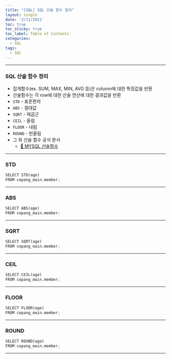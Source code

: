 ```yaml
---
title: "[SQL] SQL 산술 함수 정리"
layout: single
date: '2/11/2021'
toc: true
toc_sticky: true
toc_label: Table of Contents
categories:
  - SQL
tags:
  - SQL
---
```


---
### SQL 산술 함수 정리
* 집계함수(ex. SUM, MAX, MIN, AVG 등)은 column에 대한 특징값을 반환
* 산술함수는 각 row에 대한 산술 연산에 대한 결과값을 반환
* `STD` - 표준편차
* `ABS` - 절대값
* `SQRT` - 제곱근
* `CEIL` - 올림
* `FLOOR` - 내림
* `ROUND` - 반올림
* 그 외 산술 함수 공식 문서
    * <a href="https://dev.mysql.com/doc/refman/8.0/en/mathematical-functions.html">🔗 MYSQL 산술함수</a>

---

### STD

```python
SELECT STD(age)
FROM copang_main.member;
```
---

### ABS

```python
SELECT ABS(age)
FROM copang_main.member;
```
---

### SQRT

```python
SELECT SQRT(age)
FROM copang_main.member;
```
---

### CEIL

```python
SELECT CEIL(age)
FROM copang_main.member;
```
---

### FLOOR

```python
SELECT FLOOR(age)
FROM copang_main.member;
```
---

### ROUND

```python
SELECT ROUND(age)
FROM copang_main.member;
```
---
